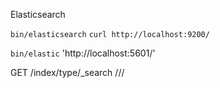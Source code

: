 Elasticsearch

`bin/elasticsearch`
`curl http://localhost:9200/`

`bin/elastic`
'http://localhost:5601/'

GET /index/type/_search
<REST> /<INDEX>/<TYPE>/<API>
